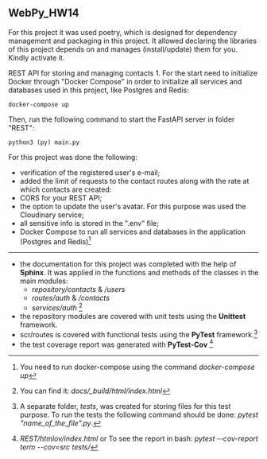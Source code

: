 ## WebPy_HW14
For this project it was used poetry, which is designed for dependency management and packaging in this project. It allowed declaring the libraries of this project depends on and manages (install/update) them for you. Kindly activate it.

REST API for storing and managing contacts 1. For the start need to initialize Docker through "Docker Compose" in order to initialize all services and databases used in this project, like Postgres and Redis:
        
    docker-compose up

Then, run the following command to start the FastAPI server in folder "REST":

    python3 (py) main.py

For this project was done the following:

- verification of the registered user's e-mail; 
- added the limit of requests to the contact routes along with the rate at which contacts are created:
- CORS for your REST API; 
- the option to update the user's avatar. For this purpose was used the Cloudinary service; 
- all sensitive info is stored in the ".env" file; 
- Docker Compose to run all services and databases in the application (Postgres and Redis)[^1]
------------------------------------------------------------------------------------------------
- the documentation for this project was completed with the help of **Sphinx**. It was applied in the functions and methods of the classes in the main modules:
   * *repository/contacts* & */users*
   * *routes/auth* & */contacts*
   * *services/auth* [^2]
- the repository modules are covered with unit tests using the **Unittest** framework.
- scr/routes is covered with functional tests using the **PyTest** framework.[^3] 
- the test coverage report was generated with **PyTest-Cov** [^4]




[^1]: You need to run docker-compose using the command *docker-compose up*
[^2]: You can find it: *docs/_build/html/index.html*
[^3]: A separate folder, *tests*, was created for storing files for this test purpose. To run the tests the following command should be done: *pytest "name_of_the_file".py*.
[^4]: *REST/htmlov/index.html* or To see the report in bash: *pytest --cov-report term --cov=src tests/*
